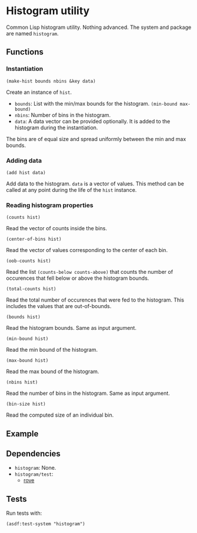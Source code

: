 # Histogram utility
Common Lisp histogram utility. Nothing advanced.
The system and package are named `histogram`.

## Functions

### Instantiation
`(make-hist bounds nbins &key data)`

Create an instance of `hist`.
* `bounds`: List with the min/max bounds for the histogram.
  `(min-bound max-bound)`
* `nbins`: Number of bins in the histogram.
* `data`: A data vector can be provided optionally. It is added
          to the histogram during the instantiation.

The bins are of equal size and spread uniformly between the
min and max bounds.

### Adding data
`(add hist data)`

Add data to the histogram. `data` is a vector of values.
This method can be called at any point during the life
of the `hist` instance.

### Reading histogram properties

`(counts hist)`

Read the vector of counts inside the bins.

`(center-of-bins hist)`

Read the vector of values corresponding to the center of each bin.

`(oob-counts hist)`

Read the list `(counts-below counts-above)` that counts the
number of occurences that fell below or above the histogram
bounds.

`(total-counts hist)`

Read the total number of occurences that were fed to the histogram.
This includes the values that are out-of-bounds.

`(bounds hist)`

Read the histogram bounds. Same as input argument.

`(min-bound hist)`

Read the min bound of the histogram.

`(max-bound hist)`

Read the max bound of the histogram.

`(nbins hist)`

Read the number of bins in the histogram. Same as input argument.

`(bin-size hist)`

Read the computed size of an individual bin.

## Example


## Dependencies
* `histogram`: None.
* `histogram/test`:
  * [rove](https://github.com/fukamachi/rove)

## Tests
Run tests with:

```common-lisp
(asdf:test-system "histogram")
```
